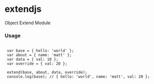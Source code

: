 extendjs
========

Object Extend Module

### Usage
<pre>
 <code>
 var base = { hello: 'world' };
 var about = { name: 'matt' };
 var data = { val: 10 };
 var override = { val: 20 };
 
 extend(base, about, data, override);
 console.log(base); // { hello: 'world', name: 'matt', val: 20 };
 </code>
</pre>
